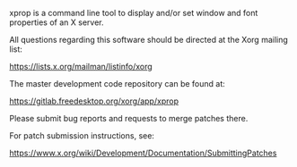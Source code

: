 xprop is a command line tool to display and/or set window and font
properties of an X server.

All questions regarding this software should be directed at the
Xorg mailing list:

  https://lists.x.org/mailman/listinfo/xorg

The master development code repository can be found at:

  https://gitlab.freedesktop.org/xorg/app/xprop

Please submit bug reports and requests to merge patches there.

For patch submission instructions, see:

  https://www.x.org/wiki/Development/Documentation/SubmittingPatches

